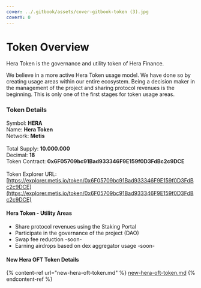 ```yaml
---
cover: ../.gitbook/assets/cover-gitbook-token (3).jpg
coverY: 0
---
```


# Token Overview

Hera Token is the governance and utility token of Hera Finance.

We believe in a more active Hera Token usage model. We have done so by creating usage areas within our entire ecosystem. Being a decision maker in the management of the project and sharing protocol revenues is the beginning. This is only one of the first stages for token usage areas.

### Token Details

Symbol: **HERA**\
Name: **Hera Token**\
Network: **Metis**\
\
Total Supply: **10.000.000**\
Decimal: **18**\
Token Contract: **0x6F05709bc91Bad933346F9E159f0D3FdBc2c9DCE**\
\
Token Explorer URL: [https://explorer.metis.io/token/0x6F05709bc91Bad933346F9E159f0D3FdBc2c9DCE](https://explorer.metis.io/token/0x6F05709bc91Bad933346F9E159f0D3FdBc2c9DCE)

#### Hera Token - Utility Areas

* Share protocol revenues using the Staking Portal
* Participate in the governance of the project (DAO)
* Swap fee reduction -soon-
* Earning airdrops based on dex aggregator usage -soon-

#### New Hera OFT Token Details

{% content-ref url="new-hera-oft-token.md" %}
[new-hera-oft-token.md](new-hera-oft-token.md)
{% endcontent-ref %}
